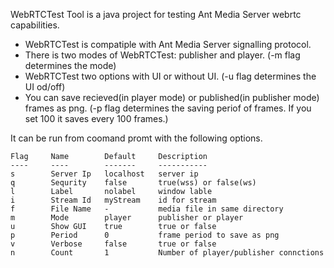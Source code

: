 WebRTCTest Tool is a java project for testing Ant Media Server webrtc capabilities.

* WebRTCTest is compatiple with Ant Media Server signalling protocol. 
* There is two modes of WebRTCTest: publisher and player. (-m flag determines the mode)
* WebRTCTest two options with UI or without UI. (-u flag determines the UI od/off)
* You can save recieved(in player mode) or published(in publisher mode) frames as png. (-p flag determines the saving periof of frames. If you set 100 it saves every 100 frames.)

It can be run from coomand promt with the following options.
```
Flag 	 Name      	 Default   	 Description                 
---- 	 ----      	 -------   	 -----------                 
s    	 Server Ip 	 localhost 	 server ip                   
q    	 Sequrity  	 false     	 true(wss) or false(ws)      
l    	 Label     	 nolabel   	 window lable                
i    	 Stream Id 	 myStream  	 id for stream               
f    	 File Name 	 -         	 media file in same directory
m    	 Mode      	 player    	 publisher or player         
u    	 Show GUI  	 true      	 true or false               
p    	 Period    	 0         	 frame period to save as png 
v    	 Verbose   	 false     	 true or false 
n        Count       1           Number of player/publisher connctions  
```
